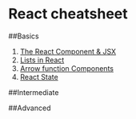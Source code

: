 # React cheatsheet 

##Basics

1. [The React Component & JSX](http://master-react.jeznacki13.usermd.net/the-react-component)
2. [Lists in React](http://master-react.jeznacki13.usermd.net/lists-inreact)
3. [Arrow function Components](http://master-react.jeznacki13.usermd.net/arrow-components)
3. [React State](http://master-react.jeznacki13.usermd.net/react-state)


##Intermediate

##Advanced

